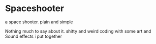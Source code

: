 # Spaceshooter
a space shooter. plain and simple

Nothing much to say about it. shitty and weird coding with some art and Sound effects i put together
